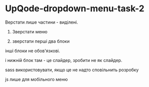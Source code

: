 # UpQode-dropdown-menu-task-2
Верстати лише частини - виділені.

1. Зверстати меню

2. зверстати перші два блоки

інші блоки не обов'язкові.

і нижній блок там - це слайдер, зробити не як слайдер.

sass використовувати, якщо це не надто сповільнить розробку

js лише для мобільного меню
